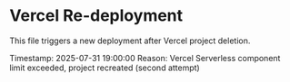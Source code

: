 # Vercel Re-deployment

This file triggers a new deployment after Vercel project deletion.

Timestamp: 2025-07-31 19:00:00
Reason: Vercel Serverless component limit exceeded, project recreated (second attempt)